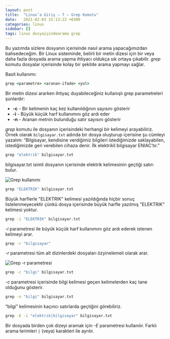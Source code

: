 ```yaml
---
layout: post
title:  "Linux’a Giriş — 7 — Grep Komutu"
date:   2021-02-03 15:13:22 +0300
categories: linux 
sidebar: []
tags: linux dosyaiçindearama grep
---
```


Bu yazımda sizlere dosyanın içerisinde nasıl arama yapacağımızdan bahsedeceğim. Bir Linux sisteminde, belirli bir metin dizesi için bir veya daha fazla dosyada arama yapma ihtiyacı oldukça sık ortaya çıkabilir. *grep* komutu dosyalar içerisinde kolay bir şekilde arama yapmayı sağlar. 

Basit kullanımı:

```bat
grep <parametre> <aranan-ifade> <yol>
```

Bir metin dizesi ararken ihtiyaç duyabileceğiniz kullanışlı grep parametreleri şunlardır: 

- **-c** - Bir kelimenin kaç kez kullanıldığının sayısını gösterir
- **-i** - Büyük küçük harf kullanımını göz ardı eder
- **-n** - Aranan metnin bulunduğu satır sayısını gösterir 

*grep* komutu ile dosyanın içerisindeki herhangi bir kelimeyi arayabiliriz. Örnek olarak <code>bilgisayar.txt</code> adında bir dosya oluşturup içerisine şu cümleyi yazalım: “Bilgisayar, kendisine verdiğimiz bilgileri istediğimizde saklayabilen, istediğimizde geri verebilen cihaza denir. İlk elektrikli bilgisayar ENIAC’tır.”

```bat
grep "elektrik" bilgisayar.txt
```

bilgisayar.txt isimli dosyanın içerisinde elektrik kelimesinin geçtiği satırı bulur. 

![Grep kullanımı](https://i.ibb.co/sp4LpjC/grep.png)

```bat
grep "ELEKTRIK" bilgisayar.txt
```

Büyük harflerle "ELEKTRIK" kelimesi yazıldığında hiçbir sonuç listelenmeyecektir çünkü dosya içerisinde büyük harfle yazılmış "ELEKTRIK" kelimesi yoktur.

```bat
grep -i "ELEKTRIK" bilgisayar.txt
```

*-i* parametresi ile büyük küçük harf kullanımını göz ardı ederek istenen kelimeyi arar.

```bat
grep -r "bilgisayar"
```

*-r* parametresi tüm alt dizinlerdeki dosyaları özyinelemeli olarak arar. 

![Grep -r parametresi](https://i.ibb.co/sCty8DK/grep-r.png)

```bat
grep -c "bilgi" bilgisayar.txt
```

*-c* parametresi içerisinde bilgi kelimesi geçen kelimelerden kaç tane olduğunu gösterir.

```bat
grep -n "bilgi" bilgisayar.txt
```

“bilgi” kelimesinin kaçıncı satırlarda geçtiğini görebiliriz.

```bat
grep -E -i "elektrik|bilgisayar" bilgisayar.txt
```

Bir dosyada birden çok dizeyi aramak için *-E* parametresi kullanılır. Farklı arama terimleri <code>|</code> (veya) karakteri ile ayrılır. 